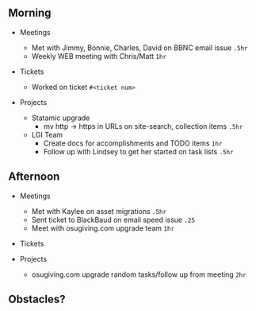 ## Morning

- Meetings
    - Met with Jimmy, Bonnie, Charles, David on BBNC email issue `.5hr`
    - Weekly WEB meeting with Chris/Matt `1hr`

- Tickets
    - Worked on ticket `#<ticket num>`


- Projects
    - Statamic upgrade
        - mv http -> https in URLs on site-search, collection items `.5hr`
    - LGI Team
        - Create docs for accomplishments and TODO items `1hr`
        - Follow up with Lindsey to get her started on task lists `.5hr`


## Afternoon

- Meetings
    - Met with Kaylee on asset migrations `.5hr`
    - Sent ticket to BlackBaud on email speed issue `.25`
    - Meet with osugiving.com upgrade team `1hr`


- Tickets


- Projects
    - osugiving.com upgrade random tasks/follow up from meeting `2hr`


## Obstacles?
